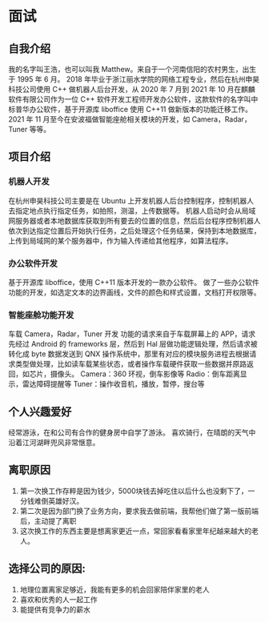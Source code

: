 # 面试

## 自我介绍
我的名字叫王浩，也可以叫我 Matthew。来自于一个河南信阳的农村男生，出生于 1995 年 6 月。
2018 年毕业于浙江丽水学院的网络工程专业，然后在杭州申昊科技公司使用 C++ 做机器人后台开发，从 2020 年 7 月到 2021 年 10 月在麒麟软件有限公司作为一位 C++ 软件开发工程师开发办公软件，这款软件的名字叫中标普华办公软件，基于开源库 liboffice 使用 C++11 做新版本的功能迁移工作。2021 年 11 月至今在安波福做智能座舱相关模块的开发，如 Camera，Radar，Tuner 等等。

## 项目介绍

### 机器人开发
在杭州申昊科技公司主要是在 Ubuntu 上开发机器人后台控制程序，控制机器人去指定地点执行指定任务，如拍照，测温，上传数据等。
机器人启动时会从局域网服务器或者本地数据库获取到所有要去的位置的信息，然后后台程序控制机器人依次到达指定位置后开始执行任务，之后处理这个任务结果，保持到本地数据库，上传到局域网的某个服务器中，作为输入传递给其他程序，如算法程序。

### 办公软件开发
基于开源库 liboffice，使用 C++11 版本开发的一款办公软件。
做了一些办公软件功能的开发，如选定文本的边界画线，文件的颜色和样式设置，文档打开权限等。

### 智能座舱功能开发
车载 Camera，Radar，Tuner 开发
功能的请求来自于车载屏幕上的 APP，请求先经过 Android 的 frameworks 层，然后到 Hal 层做功能逻辑处理，然后请求被转化成 byte 数据发送到 QNX 操作系统中，那里有对应的模块服务进程去根据请求类型做处理，比如读车载某些状态，或者操作车载硬件获取一些数据并原路返回，如芯片，摄像头。
Camera：360 环视，倒车影像等
Radio：倒车距离显示，雷达障碍提醒等
Tuner：操作收音机，播放，暂停，搜台等

## 个人兴趣爱好
经常游泳，在和公司有合作的健身房中自学了游泳。
喜欢骑行，在晴朗的天气中沿着江河湖畔兜风非常惬意。

## 离职原因
1. 第一次换工作存粹是因为钱少，5000块钱去掉吃住以后什么也没剩下了，一分钱难倒英雄好汉。
2. 第二次是因为部门换了业务方向，要求我去做前端，我帮他们做了第一版前端后，主动提了离职
3. 这次换工作的东西主要是想离家更近一点，常回家看看家里年纪越来越大的老人。

## 选择公司的原因:
1. 地理位置离家足够近，我能有更多的机会回家陪伴家里的老人
2. 喜欢和优秀的人一起工作
3. 能提供有竞争力的薪水

